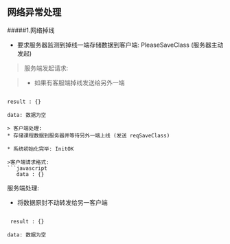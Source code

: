 ## 网络异常处理

#####1.网络掉线

* 要求服务器监测到掉线一端存储数据到客户端: PleaseSaveClass  (服务器主动发起)

>服务端发起请求:

> * 如果有客服端掉线发送给另外一端

>```javascript
    result : {}
 ```
 data: 数据为空

> 客户端处理:
 * 存储课程数据到服务器并等待另外一端上线 (发送 reqSaveClass)

* 系统初始化完毕: InitOK

>客户端请求格式:
 ```javascript
    data : {}
 ```
 服务端处理:
 * 将数据原封不动转发给另一客户端

>```javascript
     result : {}
  ```
 data: 数据为空
